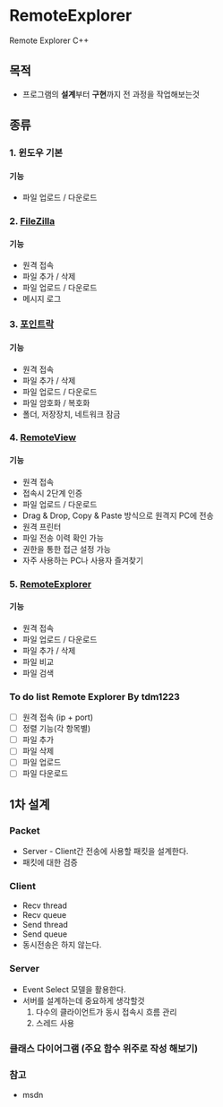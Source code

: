 # RemoteExplorer
Remote Explorer C++

## 목적
- 프로그램의 **설계**부터 **구현**까지 전 과정을 작업해보는것

## 종류
### 1. 윈도우 기본
#### 기능
- 파일 업로드 / 다운로드

### 2. [FileZilla](https://filezilla-project.org)
#### 기능
- 원격 접속
- 파일 추가 / 삭제
- 파일 업로드 / 다운로드
- 메시지 로그

### 3. [포인트락](http://www.pointlock.co.kr)
#### 기능
- 원격 접속
- 파일 추가 / 삭제
- 파일 업로드 / 다운로드
- 파일 암호화 / 복호화
- 폴더, 저장장치, 네트워크 잠금

### 4. [RemoteView](https://www.rview.com/ko/login)
#### 기능
- 원격 접속
- 접속시 2단계 인증
- 파일 업로드 / 다운로드
- Drag & Drop, Copy & Paste 방식으로 원격지 PC에 전송
- 원격 프린터
- 파일 전송 이력 확인 가능
- 권한을 통한 접근 설정 가능
- 자주 사용하는 PC나 사용자 즐겨찾기

### 5. [RemoteExplorer](https://remote-explorer.kr.uptodown.com/windows)
#### 기능
- 원격 접속
- 파일 업로드 / 다운로드
- 파일 추가 / 삭제
- 파일 비교
- 파일 검색

### To do list Remote Explorer By tdm1223
- [ ] 원격 접속 (ip + port)
- [ ] 정렬 기능(각 항목별)
- [ ] 파일 추가
- [ ] 파일 삭제
- [ ] 파일 업로드
- [ ] 파일 다운로드

## 1차 설계
### Packet
- Server - Client간 전송에 사용할 패킷을 설계한다.
- 패킷에 대한 검증

### Client
- Recv thread
- Recv queue
- Send thread
- Send queue
- 동시전송은 하지 않는다.

### Server
- Event Select 모델을 활용한다.
- 서버를 설계하는데 중요하게 생각할것
    1. 다수의 클라이언트가 동시 접속시 흐름 관리
    2. 스레드 사용
   
### 클래스 다이어그램 (주요 함수 위주로 작성 해보기)

### 참고
- msdn
